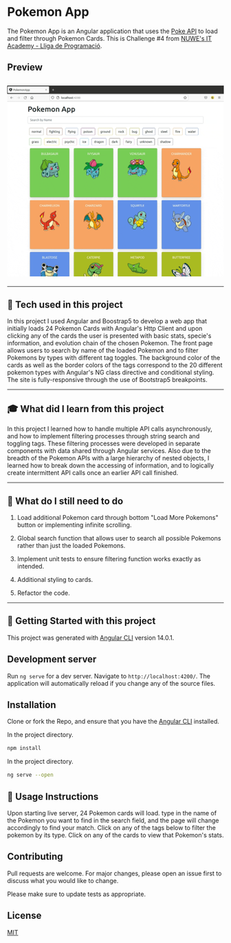 # Pokemon App

The Pokemon App is an Angular application that uses the [Poke API](https://pokeapi.co/) to load and filter through Pokemon Cards. This is Challenge #4 from [NUWE's IT Academy - Lliga de Programació](https://nuwe.io/event/it-academy-liga-de-programacion).

## **Preview**

## ![tree diagram](src/assets/project_preview.gif)

---

## :wrench: **Tech used in this project**

In this project I used Angular and Boostrap5 to develop a web app that initially loads 24 Pokemon Cards with Angular's Http Client and upon clicking any of the cards the user is presented with basic stats, specie's information, and evolution chain of the chosen Pokemon. The front page allows users to search by name of the loaded Pokemon and to filter Pokemons by types with different tag toggles. The background color of the cards as well as the border colors of the tags correspond to the 20 different pokemon types with Angular's NG class directive and conditional styling. The site is fully-responsive through the use of Bootstrap5 breakpoints.

---

## :mortar_board: **What did I learn from this project**

In this project I learned how to handle multiple API calls asynchronously, and how to implement filtering processes through string search and toggling tags. These filtering processes were developed in separate components with data shared through Angular services.
Also due to the breadth of the Pokemon APIs with a large hierarchy of nested objects, I learned how to break down the accessing of information, and to logically create intermittent API calls once an earlier API call finished.

---

## :memo: **What do I still need to do**

1. Load additional Pokemon card through bottom "Load More Pokemons" button or implementing infinite scrolling.

2. Global search function that allows user to search all possible Pokemons rather than just the loaded Pokemons.

3. Implement unit tests to ensure filtering function works exactly as intended.

4. Additional styling to cards.

5. Refactor the code.

---

## :seedling: **Getting Started with this project**

This project was generated with [Angular CLI](https://github.com/angular/angular-cli) version 14.0.1.

## Development server

Run `ng serve` for a dev server. Navigate to `http://localhost:4200/`. The application will automatically reload if you change any of the source files.

## Installation

Clone or fork the Repo, and ensure that you have the [Angular CLI](https://github.com/angular/angular-cli) installed.

In the project directory.

```bash
npm install
```

In the project directory.

```bash
ng serve --open
```

## :bookmark_tabs: **Usage Instructions**

Upon starting live server, 24 Pokemon cards will load. type in the name of the Pokemon you want to find in the search field, and the page will change accordingly to find your match. Click on any of the tags below to filter the pokemon by its type.
Click on any of the cards to view that Pokemon's stats.

## Contributing

Pull requests are welcome. For major changes, please open an issue first to discuss what you would like to change.

Please make sure to update tests as appropriate.

## License

[MIT](https://choosealicense.com/licenses/mit/)

